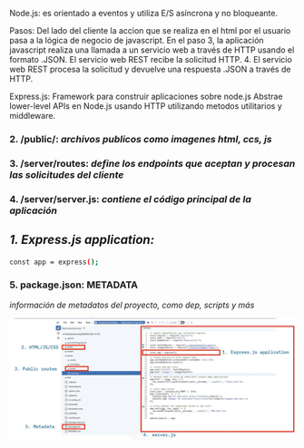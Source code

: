 Node.js: es orientado a eventos y utiliza E/S asíncrona y no bloqueante.

Pasos: Del lado del cliente la accion que se realiza en el html por el usuario pasa a la lógica de negocio de javascript.
En el paso 3, la aplicación javascript realiza una llamada a un servicio web a través de HTTP usando el formato .JSON.
El servicio web REST recibe la solicitud HTTP.
4. El servicio web REST procesa la solicitud y devuelve una respuesta .JSON a través de HTTP.

Express.js:
Framework para construir aplicaciones sobre node.js
Abstrae lower-level APIs en Node.js usando HTTP utilizando metodos utilitarios y middleware.

### 2. /public/: *archivos publicos como imagenes html, ccs, js*
### 3. /server/routes: *define los endpoints que aceptan y procesan las solicitudes del cliente*
### 4. /server/server.js: *contiene el código principal de la aplicación*
  ## *1. Express.js application:*

```bash
const app = express();
```

### 5. package.json: METADATA
   *información de metadatos del proyecto, como dep, scripts y más*
   
![](https://github.com/jpaulgb/NodeJs/blob/main/Introduction/node_y_express.png)
